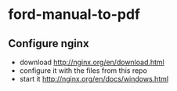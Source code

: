 # ford-manual-to-pdf

## Configure nginx
- download http://nginx.org/en/download.html
- configure it with the files from this repo
- start it http://nginx.org/en/docs/windows.html

